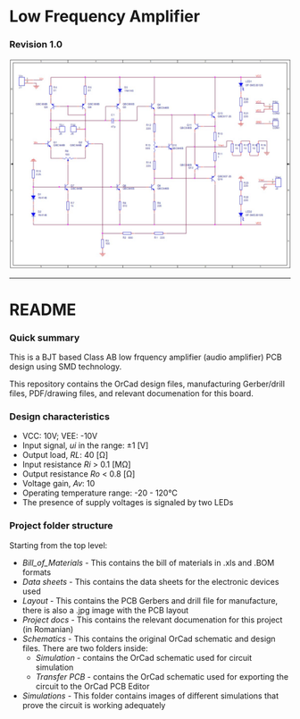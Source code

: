 # Low Frequency Amplifier
### Revision 1.0
<img src="./Schematics/Electrical diagram - Transfer PCB.jpg" width='850'>

---
# README

### Quick summary

This is a BJT based Class AB low frquency amplifier (audio amplifier) PCB design using SMD technology.

This repository contains the OrCad design files, manufacturing Gerber/drill files, PDF/drawing files, and relevant documenation for this board.

### Design characteristics

+ VCC: 10V; VEE: -10V
+ Input signal, *ui* in the range: ±1 [V]
+ Output load, *RL*: 40 [Ω]
+ Input resistance *Ri* > 0.1 [MΩ]
+ Output resistance *Ro* < 0.8 [Ω]
+ Voltage gain, *Av*: 10
+ Operating temperature range: -20 - 120°C
+ The presence of supply voltages is signaled by two LEDs

### Project folder structure

Starting from the top level:
+ *Bill_of_Materials*  - This contains the bill of materials in .xls and .BOM formats
+ *Data sheets* - This contains the data sheets for the electronic devices used
+ *Layout* - This contains the PCB Gerbers and drill file for manufacture, there is also a .jpg image with the PCB layout
+ *Project docs* - This contains the relevant documenation for this project (in Romanian)
+ *Schematics* - This contains the original OrCad schematic and design files. There are two folders inside: 
    - *Simulation* - contains the OrCad schematic used for circuit simulation
    - *Transfer PCB* - contains the OrCad schematic used for exporting the circuit to the OrCad PCB Editor
+ *Simulations* - This folder contains images of different simulations that prove the circuit is working adequately
